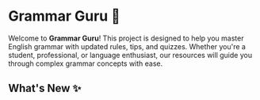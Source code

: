 # Grammar Guru 📖

Welcome to **Grammar Guru**! This project is designed to help you master English grammar with updated rules, tips, and quizzes. Whether you're a student, professional, or language enthusiast, our resources will guide you through complex grammar concepts with ease.

## What's New ✨
